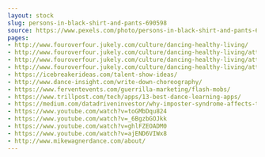 ```yaml
---
layout: stock
slug: persons-in-black-shirt-and-pants-690598
source: https://www.pexels.com/photo/persons-in-black-shirt-and-pants-690598/
pages:
- http://www.fouroverfour.jukely.com/culture/dancing-healthy-living/
- http://www.fouroverfour.jukely.com/culture/dancing-healthy-living/attachment/extremely-bad-dancing-to-extrenmely-french-music/
- http://www.fouroverfour.jukely.com/culture/dancing-healthy-living/attachment/dancing-team-in-black-doing-a-performance/
- http://www.fouroverfour.jukely.com/culture/dancing-healthy-living/attachment/bad-dancing/
- https://icebreakerideas.com/talent-show-ideas/
- http://www.dance-insight.com/write-down-choreography/
- https://www.ferventevents.com/guerrilla-marketing/flash-mobs/
- https://www.trillpost.com/tech/apps/13-best-dance-learning-apps/
- https://medium.com/datadriveninvestor/why-imposter-syndrome-affects-the-most-successful-people-d3e5c8bb977e
- https://www.youtube.com/watch?v=toGMbDqu824
- https://www.youtube.com/watch?v=_6BgzbGOJkk
- https://www.youtube.com/watch?v=ghlFZEOADM0
- https://www.youtube.com/watch?v=ajEND6VIWx8
- http://www.mikewagnerdance.com/about/
---
```

